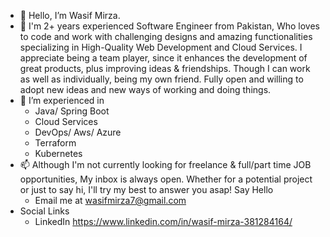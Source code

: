- 👋 Hello, I’m Wasif Mirza.
- 👀 I'm 2+ years experienced Software Engineer from Pakistan, Who loves to code and work with challenging designs and amazing functionalities specializing in High-Quality Web Development and Cloud Services.
I appreciate being a team player, since it enhances the development of great products, plus improving ideas & friendships. Though I can work as well as individually, being my own friend.
Fully open and willing to adopt new ideas and new ways of working and doing things.
- 🌱 I’m experienced in 
   - Java/ Spring Boot
   - Cloud Services
   -  DevOps/ Aws/ Azure
   -  Terraform
   -   Kubernetes 
- 📫 Although I'm not currently looking for freelance & full/part time JOB opportunities, My inbox is always open. Whether for a potential project or just to say hi, I'll try my best to answer you asap! Say Hello
   - Email me at wasifmirza7@gmail.com
 - Social Links
   - LinkedIn https://www.linkedin.com/in/wasif-mirza-381284164/

<!---
wasifnbs123/wasifnbs123 is a ✨ special ✨ repository because its `README.md` (this file) appears on your GitHub profile.
You can click the Preview link to take a look at your changes.
--->
